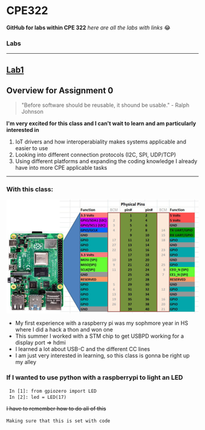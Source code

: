 # CPE322
**GitHub for labs within CPE 322**
*here are all the labs with links* :joy:

### Labs 
---

[Lab1](./Lab1)
---
## Overview for Assignment 0

> "Before software should be reusable, it shound be usable." 
    - Ralph Johnson

**I'm very excited for this class and I can't wait to learn and am particularly interested in**
1. IoT drivers and how interoperabiality makes systems applicable and easier to use
2. Looking into different connection protocols (I2C, SPI, UDP/TCP)
3. Using different platforms and expanding the coding knowledge I already have into more CPE applicable tasks

---
### With this class: 
![raspberrypi](raspberryPi4.jpg)

- My first experience with a raspberry pi was my sophmore year in HS where I did a hack a thon and won one
- This summer I worked with a STM chip to get USBPD working for a display port => hdmi 
- I learned a lot about USB-C and the different CC lines
- I am just very interested in learning, so this class is gonna be right up my alley

### If I wanted to use python with a raspberrypi to light an LED 

```
 In [1]: from gpiozero import LED
 In [2]: led = LED(17)
```

~~I have to remember how to do all of this~~

`Making sure that this is set with code`

